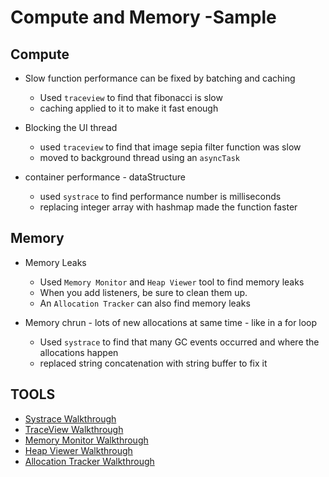 # Compute and Memory -Sample

## Compute

* Slow function performance can be fixed by batching and caching
  * Used `traceview` to find that fibonacci is slow
  * caching applied to it to make it fast enough

* Blocking the UI thread
  * used `traceview` to find that image sepia filter function was slow
  * moved to background thread using an `asyncTask`

* container performance - dataStructure
  * used `systrace` to find performance number is milliseconds
  * replacing integer array with hashmap made the function faster

## Memory

* Memory Leaks
  * Used `Memory Monitor` and `Heap Viewer` tool to find memory leaks
  * When you add listeners, be sure to clean them up.
  * An `Allocation Tracker` can also find memory leaks

* Memory chrun - lots of new allocations at same time - like in a for loop
  * Used `systrace` to find that many GC events occurred and where the allocations happen
  * replaced string concatenation with string buffer to fix it

## TOOLS

* [Systrace Walkthrough](http://developer.android.com/tools/performance/systrace/index.html)
* [TraceView Walkthrough](http://developer.android.com/tools/performance/traceview/index.html)
* [Memory Monitor Walkthrough](http://developer.android.com/tools/performance/memory-monitor/index.html)
* [Heap Viewer Walkthrough](http://developer.android.com/tools/performance/heap-viewer/index.html)
* [Allocation Tracker Walkthrough](http://developer.android.com/tools/performance/allocation-tracker/index.html)
